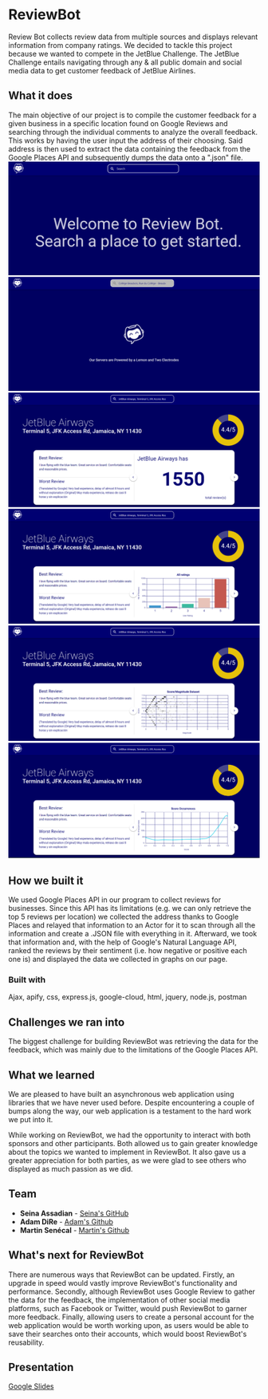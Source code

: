 # ReviewBot
Review Bot collects review data from multiple sources and displays relevant information from company ratings. We decided to tackle this project because we wanted to compete in the JetBlue Challenge. The JetBlue Challenge entails navigating through any & all public domain and social media data to get customer feedback of JetBlue Airlines.


## What it does
The main objective of our project is to compile the customer feedback for a given business in a specific location found on Google Reviews and searching through the individual comments to analyze the overall feedback. This works by having the user input the address of their choosing. Said address is then used to extract the data containing the feedback from the Google Places API and subsequently dumps the data onto a ".json" file.
<img src="screenshot1.png">
<img src="screenshot2.png">
<img src="screenshot3.png">
<img src="screenshot4.png">
<img src="screenshot5.png">
<img src="screenshot6.png">


## How we built it
We used Google Places API in our program to collect reviews for businesses. Since this API has its limitations (e.g. we can only retrieve the top 5 reviews per location) we collected the address thanks to Google Places and relayed that information to an Actor for it to scan through all the information and create a .JSON file with everything in it. Afterward, we took that information and, with the help of Google's Natural Language API, ranked the reviews by their sentiment (i.e. how negative or positive each one is) and displayed the data we collected in graphs on our page.


### Built with
Ajax, apify, css, express.js, google-cloud, html, jquery, node.js, postman

## Challenges we ran into
The biggest challenge for building ReviewBot was retrieving the data for the feedback, which was mainly due to the limitations of the Google Places API.

## What we learned
We are pleased to have built an asynchronous web application using libraries that we have never used before. Despite encountering a couple of bumps along the way, our web application is a testament to the hard work we put into it.

While working on ReviewBot, we had the opportunity to interact with both sponsors and other participants. Both allowed us to gain greater knowledge about the topics we wanted to implement in ReviewBot. It also gave us a greater appreciation for both parties, as we were glad to see others who displayed as much passion as we did.

## Team

* **Seina Assadian** - [Seina's GitHub](https://github.com/seinaas)
* **Adam DiRe** - [Adam's Github](https://github.com/AdamMigliore)
* **Martin Senécal** - [Martin's Github](https://github.com/martinsenecal)

## What's next for ReviewBot
There are numerous ways that ReviewBot can be updated. Firstly, an upgrade in speed would vastly improve ReviewBot's functionality and performance. Secondly, although ReviewBot uses Google Review to gather the data for the feedback, the implementation of other social media platforms, such as Facebook or Twitter, would push ReviewBot to garner more feedback. Finally, allowing users to create a personal account for the web application would be worth working upon, as users would be able to save their searches onto their accounts, which would boost ReviewBot's reusability.

## Presentation
[Google Slides](https://docs.google.com/presentation/d/1yONNkSyA6z9eiNi-8zRIP_ZpO5LqNRshQEc_ZmgsFU0/edit?usp=sharing)

